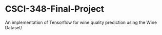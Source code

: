 # CSCI-348-Final-Project
An implementation of Tensorflow for wine quality prediction using the Wine Dataset/
